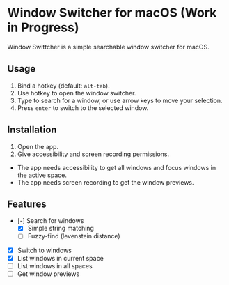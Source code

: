 # Window Switcher for macOS (Work in Progress)

Window Swittcher is a simple searchable window switcher for macOS. 

## Usage

1. Bind a hotkey (default: `alt-tab`).
2. Use hotkey to open the window switcher.
3. Type to search for a window, or use arrow keys to move your selection.
4. Press `enter` to switch to the selected window.

## Installation

1. Open the app.
2. Give accessibility and screen recording permissions.
  - The app needs accessibility to get all windows and focus windows in the active space.
  - The app needs screen recording to get the window previews.

## Features

- [-] Search for windows
    - [x] Simple string matching
    - [ ] Fuzzy-find (levenstein distance)
- [x] Switch to windows
- [x] List windows in current space
- [ ] List windows in all spaces
- [ ] Get window previews
